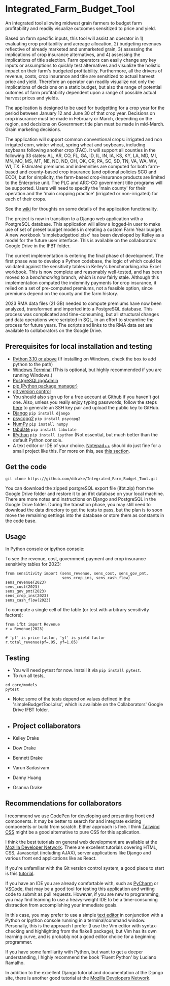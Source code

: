 # Integrated_Farm_Budget_Tool

An integrated tool allowing midwest grain farmers to budget farm profitability and readily visualize outcomes sensitized to price and yield.

Based on farm specific inputs, this tool will assist an operator in 1) evaluating crop profitability and acreage allocation, 2) budgeting revenues reflective of already marketed and unmarketed grain, 3) assessing the implications of crop insurance alternatives, and 4) assessing the implications of title selection.  Farm operators can easily change any key inputs or assumptions to quickly test alternatives and visualize the holistic impact on their farm's budgeted profitability.   Furthermore, all the drivers of revenue, costs, crop insurance and title are sensitized to actual harvest price and yield.  Therefore an operator can readily visualize not only the implications of decisions on a static budget, but also the range of potential outomes of farm profitability dependent upon a range of possible actual harvest prices and yields.

The application is designed to be used for budgetting for a crop year for the period between January 12 and June 30 of that crop year.  Decisions on crop insurance must be made in February or March, depending on the region, and decisions on Government title plan must be made in mid-March.  Grain marketing decisions.

The application will support common conventional crops: irrigated and non irrigated corn, winter wheat, spring wheat and soybeans, including soybeans following another crop (FAC).  It will support all counties in the following 33 states: AL, AR, CO, FL, GA, ID, IL, IN, IA, KS, KY, LA, MD, MI, MN, MO, MS, MT, NE, NC, ND, OH, OK, OR, PA, SC, SD, TN, VA, WA, WV, WI, TX.   Estimated premiums and indemnities are computed for both farm-based and county-based crop insurance (and optional policies SCO and ECO), but for simplicity, the farm-based crop-insurance products are limited to the Enterprise unit.  The PLC and ARC-CO government title programs will be supported. Users will need to specify the 'main county' for their operation and the 'main cropping practice' (irrigated or non-irrigated) for each of their crops.

See the [wiki](https://github.com/ddrake/Integrated_Farm_Budget_Tool/wiki) for thoughts on some details of the application functionality.

The project is now in transition to a Django web application with a PostgreSQL database.  This application will allow a logged-in user to make use of set of preset budget models in creating a custom Farm Year budget.  A new workbook 'simplebudgettool.xlsx' has been developed by Kelley as a model for the future user interface.  This is available on the collaborators' Google Drive in the IFBT folder.

The current implementation is entering the final phase of development.  The first phase was to develop a Python codebase, the logic of which could be validated against the sensitivity tables in Kelley's benchmarking.xlsx Excel workbook.  This is now complete and reasonably well-tested, and has been moved to a _benchmarking_ branch, which is now fairly stale.  Although this implementation computed the indemnity payments for crop insurance, it relied on a set of pre-computed premiums, not a feasible option, since premiums depend on the county and the farm history.

2023 RMA data files (21 GB) needed to compute premiums have now been analyzed, transformed and imported into a PostgreSQL database.  This process was complicated and time-consuming, but all structural changes and data operations were scripted in SQL, in an effort to streamline the process for future years.  The scripts and links to the RMA data set are available to collaborators on the Google Drive. 

## Prerequisites for local installation and testing 

- [Python 3.10 or above](https://www.python.org/) (If installing on Windows, check the box to add python to the path)
- [Windows Terminal](https://apps.microsoft.com/store/detail/windows-terminal/9N0DX20HK701) (This is optional, but highly recommended if you are running Windows.)
- [PostgreSQL/pgAdmin](https://www.postgresql.org/download/windows/)
- [pip (Python package manager)](https://pip.pypa.io/en/stable/installation/)
- [git version control](https://git-scm.com/downloads)
- You should also sign up for a free account at [Github](https://github.com) if you haven't got one.  Also, unless you really enjoy typing passwords, follow the steps [here](https://docs.github.com/en/authentication/connecting-to-github-with-ssh/adding-a-new-ssh-key-to-your-github-account) to generate an SSH key pair and upload the public key to GitHub.
- [Django](https://numpy.org/) `pip install django`
- [psycopg2](https://numpy.org/) `pip install psycopg2`
- [NumPy](https://numpy.org/) `pip install numpy`
- [tabulate](https://pypi.org/project/tabulate/) `pip install tabulate`
- [IPython](https://ipython.org/) `pip install ipython`  (Not essential, but much better than the default Python console.
- A text editor or IDE of your choice.  [Notepad++](https://notepad-plus-plus.org/downloads/) should do just fine for a small project like this.  For more on this, see [this section](#recommendations-for-collaborators).

## Get the code

```
git clone https://github.com/ddrake/Integrated_Farm_Budget_Tool.git
```

You can download the zipped postgreSQL export file (ifbt.zip) from the Google Drive folder and restore it to an ifbt database on your local machine. There are more notes and instructions on Django and PostgreSQL in the Google Drive folder.  During the transition phase, you may still need to download the data directory to get the tests to pass, but the plan is to soon move the remaining settings into the database or store them as constants in the code base.

## Usage

In Python console or ipython console:

To see the revenue, cost, government payment and crop insurance sensitivity tables for 2023:

```
from sensitivity import (sens_revenue, sens_cost, sens_gov_pmt,
                         sens_crop_ins, sens_cash_flow)
sens_revenue(2023)
sens_cost(2023)
sens_gov_pmt(2023)
sens_crop_ins(2023)
sens_cash_flow(2023)
```

To compute a single cell of the table (or test with arbitrary sensitivity factors): 

```
from ifbt import Revenue
r = Revenue(2023)

# 'pf' is price factor, 'yf' is yield factor
r.total_revenue(pf=.95, yf=1.05)
```

## Testing

- You will need pytest for now.  Install it via `pip install pytest`.
- To run all tests,

```
cd core/models 
pytest
```

- Note: some of the tests depend on values defined in the 'simpleBudgetTool.xlsx', which is available on the Collaborators' Google Drive IFBT folder.

- ## Project collaborators

- Kelley Drake
- Dow Drake
- Bennett Drake
- Varun Sadasivam
- Danny Huang
- Osanna Drake

## Recommendations for collaborators

I recommend we use [CodePen](https://codepen.io) for developing and presenting front end components.  It may be better to search for and integrate existing components or build from scratch.  Either approach is fine.  I think [Tailwind CSS](https://tailwindcss.com/) might be a good alternative to pure CSS for this application.

I think the best tutorials on general web development are available at the [Mozilla Developer Network](https://developer.mozilla.org/en-US/).  There are excellent tutorials covering HTML, CSS, Javascript (including AJAX), server applications like Django and various front end applications like as React.

If you're unfamiliar with the Git version control system, a good place to start is this [tutorial](https://docs.github.com/en/get-started/quickstart/hello-world).

If you have an IDE you are already comfortable with, such as [PyCharm](https://www.jetbrains.com/pycharm/) or [VSCode](https://code.visualstudio.com/), that may be a good tool for testing this application and writing code to submit as pull requests.  However, if you are new to programming, you may find learning to use a heavy-weight IDE to be a time-consuming distraction from accomplishing your immediate goals.

In this case, you may prefer to use a simple [text editor](https://en.wikipedia.org/wiki/List_of_text_editors) in conjunction with a Python or Ipython console running in a terminal/command window.  Personally, this is the approach I prefer (I use the Vim editor with syntax-checking and highlighting from the flake8 package), but Vim has its own learning curve, and is probably not a good editor choice for a beginning programmer.

If you have some familiarity with Python, but want to get a deeper understanding, I highly recommend the book 'Fluent Python' by Luciano Ramalho.

In addition to the excellent Django tutorial and documentation at the Django site, there is another good tutorial at the [Mozilla Developers Network](https://developer.mozilla.org/en-US/docs/Learn/Server-side/Django).
